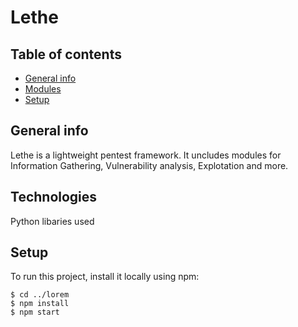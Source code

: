 # Lethe
## Table of contents
* [General info](#general-info)
* [Modules](#Modules)
* [Setup](#setup)

## General info
Lethe is a lightweight pentest framework. It uncludes modules for Information Gathering, Vulnerability analysis, Explotation and more.
	
## Technologies
Python libaries used
	
## Setup
To run this project, install it locally using npm:

```
$ cd ../lorem
$ npm install
$ npm start
```
